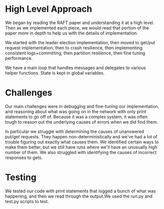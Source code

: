 # High Level Approach

We began by reading the RAFT paper and understanding it at a high level. Then as we implemented each piece, we would read that portion of the paper more in depth to help us with the details of implementation.

We started with the leader election implementation, then moved to get/put request implementation, then to crash resilience, then implementing consistent logs+committing, then partition resilience, then fine tuning performance.

We have a main loop that handles messages and delegates to various helper functions. State is kept in global variables.

# Challenges

Our main challenges were in debugging and fine-tuning our implementation, and reasoning about what was going on in the network with only print statements to go off of. Because it was a complex system, it was often tough to reason out the underlying causes of errors when we did find them.

In particular we struggle with determining the causes of unanswered put/get requests.
They happen non-deterministically and we've had a lot of trouble figuring out exactly what causes them.
We identified certain ways to make them better, but we still have runs where we'll have an unusually high number of them.
We also struggled with identifying the causes of incorrect responses to gets.

# Testing

We tested our code with print statements that logged a bunch of what was happening, and then we read through the output.We used the run.py and test.py scripts to test.
